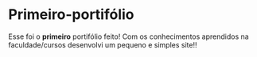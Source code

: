# Primeiro-portifólio
 Esse foi o __primeiro__ portifólio feito!
 Com os conhecimentos aprendidos na faculdade/cursos desenvolvi um pequeno e simples site!!

